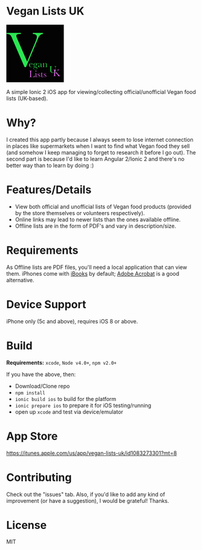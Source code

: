 # Vegan Lists UK 

![logo](https://github.com/dsgriffin/vegan-lists-uk/raw/master/resources/ios/icon/icon-76%402x.png)

A simple Ionic 2 iOS app for viewing/collecting official/unofficial Vegan food lists (UK-based).

# Why?

I created this app partly because I always seem to lose internet connection in places like supermarkets when I want to find what Vegan food they sell (and somehow I keep managing to forget to research it before I go out). The second part is because I'd like to learn Angular 2/Ionic 2 and there's no better way than to learn by doing :)

# Features/Details
* View both official and unofficial lists of Vegan food products (provided by the store themselves or volunteers respectively).
* Online links may lead to newer lists than the ones available offline.
* Offline lists are in the form of PDF's and vary in description/size.


# Requirements

As Offline lists are PDF files, you'll need a local application that can view them. iPhones come with [iBooks](https://support.apple.com/en-gb/HT201478) by default; [Adobe Acrobat](https://itunes.apple.com/gb/app/adobe-acrobat-reader/id469337564?mt=8) is a good alternative.

# Device Support

iPhone only (5c and above), requires iOS 8 or above.

# Build

**Requirements:** `xcode`, `Node v4.0+`, `npm v2.0+`
   
If you have the above, then:

* Download/Clone repo
* `npm install`
* `ionic build ios` to build for the platform
* `ionic prepare ios` to prepare it for iOS testing/running
* open up `xcode` and test via device/emulator

# App Store

https://itunes.apple.com/us/app/vegan-lists-uk/id1083273301?mt=8

# Contributing

Check out the "issues" tab. Also, if you'd like to add any kind of improvement (or have a suggestion), I would be grateful! Thanks.

# License

MIT
